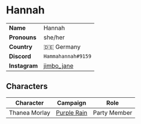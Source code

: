 # Hannah

|||
| --- | --- |
| **Name** | Hannah | player.2
| **Pronouns** | she/her |
| **Country** | 🇩🇪 Germany |
| **Discord** | `Hammahannah#9159` |
| **Instagram** | [jimbo_jane](https://www.instagram.com/jimbo_jane/) |

## Characters

| Character | Campaign | Role |
| --- | --- | --- |
| Thanea Morlay | [Purple Rain](../campaigns/purple-rain/purple-rain.md) | Party Member |
